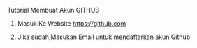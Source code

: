 Tutorial Membuat Akun GITHUB
1. Masuk Ke Website https://github.com
 
3. Jika sudah,Masukan Email untuk mendaftarkan akun Github

